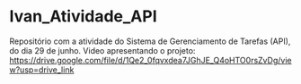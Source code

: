 # Ivan_Atividade_API
Repositório com a atividade do Sistema de Gerenciamento de Tarefas (API), do dia 29 de junho. 
Video apresentando o projeto: https://drive.google.com/file/d/1Qe2_0fqvxdea7JGhJE_Q4oHTO0rsZvDg/view?usp=drive_link
